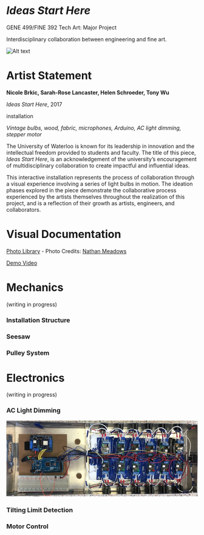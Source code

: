 # *Ideas Start Here*

GENE 499/FINE 392 Tech Art: Major Project

Interdisciplinary collaboration between engineering and fine art.

![Alt text](photos/cover.jpg?raw=true "Ideas Start Here")

# Artist Statement

**Nicole Brkic, Sarah-Rose Lancaster, Helen Schroeder, Tony Wu**

*Ideas Start Here*, 2017

installation

*Vintage bulbs, wood, fabric, microphones, Arduino, AC light dimming, stepper motor*

The University of Waterloo is known for its leadership in innovation and the intellectual freedom provided to students and faculty. The title of this piece, *Ideas Start Here*, is an acknowledgement of the university’s encouragement of multidisciplinary collaboration to create impactful and influential ideas.

This interactive installation represents the process of collaboration through a visual experience involving a series of light bulbs in motion. The ideation phases explored in the piece demonstrate the collaborative process experienced by the artists themselves throughout the realization of this project, and is a reflection of their growth as artists, engineers, and collaborators.

# Visual Documentation
[Photo Library](https://flic.kr/s/aHskU11YKd) - Photo Credits: [Nathan Meadows](https://www.flickr.com/photos/133075807@N04/)

[Demo Video](https://drive.google.com/file/d/0B_Js0EiCAl-7dFhMbkpmcHYwOG8/view)

# Mechanics
(writing in progress)
### Installation Structure

### Seesaw

### Pulley System

# Electronics
(writing in progress)
### AC Light Dimming
![Alt text](photos/electricalbox_topview.jpg?raw=true "electricalbox")

### Tilting Limit Detection

### Motor Control
